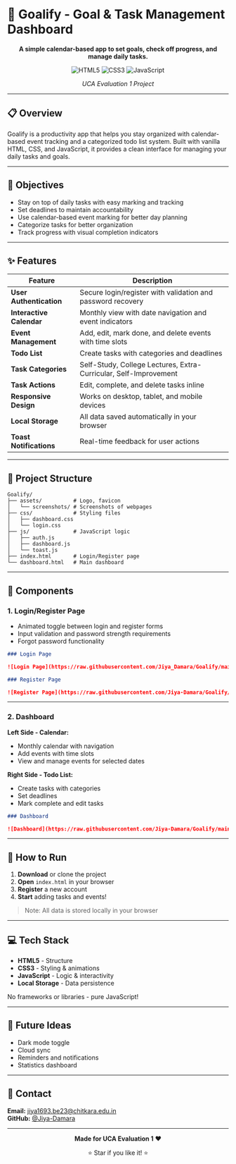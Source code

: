 # 🎯 Goalify - Goal & Task Management Dashboard

<div align="center">

**A simple calendar-based app to set goals, check off progress, and manage daily tasks.**

![HTML5](https://img.shields.io/badge/HTML5-E34F26?style=for-the-badge&logo=html5&logoColor=white)
![CSS3](https://img.shields.io/badge/CSS3-1572B6?style=for-the-badge&logo=css3&logoColor=white)
![JavaScript](https://img.shields.io/badge/JavaScript-F7DF1E?style=for-the-badge&logo=javascript&logoColor=black)

_UCA Evaluation 1 Project_

</div>

---

## 📋 Overview

Goalify is a productivity app that helps you stay organized with calendar-based event tracking and a categorized todo list system. Built with vanilla HTML, CSS, and JavaScript, it provides a clean interface for managing your daily tasks and goals.

---

## 🎯 Objectives

- Stay on top of daily tasks with easy marking and tracking
- Set deadlines to maintain accountability
- Use calendar-based event marking for better day planning
- Categorize tasks for better organization
- Track progress with visual completion indicators

---

## ✨ Features

| Feature                  | Description                                                      |
| ------------------------ | ---------------------------------------------------------------- |
| **User Authentication**  | Secure login/register with validation and password recovery      |
| **Interactive Calendar** | Monthly view with date navigation and event indicators           |
| **Event Management**     | Add, edit, mark done, and delete events with time slots          |
| **Todo List**            | Create tasks with categories and deadlines                       |
| **Task Categories**      | Self-Study, College Lectures, Extra-Curricular, Self-Improvement |
| **Task Actions**         | Edit, complete, and delete tasks inline                          |
| **Responsive Design**    | Works on desktop, tablet, and mobile devices                     |
| **Local Storage**        | All data saved automatically in your browser                     |
| **Toast Notifications**  | Real-time feedback for user actions                              |

---

## 📁 Project Structure

```
Goalify/
├── assets/          # Logo, favicon
│   └── screenshots/ # Screenshots of webpages
├── css/             # Styling files
│   ├── dashboard.css
│   └── login.css
├── js/              # JavaScript logic
│   ├── auth.js
│   ├── dashboard.js
│   └── toast.js
├── index.html       # Login/Register page
└── dashboard.html   # Main dashboard
```

---

## 🧩 Components

### 1. Login/Register Page

- Animated toggle between login and register forms
- Input validation and password strength requirements
- Forgot password functionality

```markdown
### Login Page

![Login Page](https://raw.githubusercontent.com/Jiya_Damara/Goalify/main/assets/screenshots/login.png)

### Register Page

![Register Page](https://raw.githubusercontent.com/Jiya-Damara/Goalify/main/assets/screenshots/register.png)
```

---

### 2. Dashboard

**Left Side - Calendar:**

- Monthly calendar with navigation
- Add events with time slots
- View and manage events for selected dates

**Right Side - Todo List:**

- Create tasks with categories
- Set deadlines
- Mark complete and edit tasks

```markdown
### Dashboard

![Dashboard](https://raw.githubusercontent.com/Jiya-Damara/Goalify/main/assets/screenshots/dashboard.png)
```

---

## 🚀 How to Run

1. **Download** or clone the project
2. **Open** `index.html` in your browser
3. **Register** a new account
4. **Start** adding tasks and events!

> Note: All data is stored locally in your browser

---

## 💻 Tech Stack

- **HTML5** - Structure
- **CSS3** - Styling & animations
- **JavaScript** - Logic & interactivity
- **Local Storage** - Data persistence

No frameworks or libraries - pure JavaScript!

---

## 🔮 Future Ideas

- Dark mode toggle
- Cloud sync
- Reminders and notifications
- Statistics dashboard

---

## 📧 Contact

**Email:** jiya1693.be23@chitkara.edu.in  
**GitHub:** [@Jiya-Damara](https://github.com/Jiya-Damara)

---

<div align="center">

**Made for UCA Evaluation 1** ❤️

⭐ Star if you like it! ⭐

</div>
